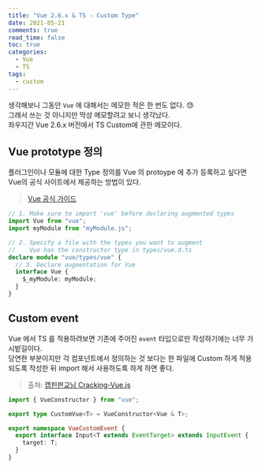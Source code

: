 ```yaml
---
title: "Vue 2.6.x & TS - Custom Type"
date: 2021-05-21
comments: true
read_time: false
toc: true
categories:
  - Vue
  - TS
tags:
  - custom
---
```


생각해보니 그동안 `Vue` 에 대해서는 메모한 적은 한 번도 없다. 😓  
그래서 쓰는 것 아니지만 막상 메모할려고 보니 생각났다.  
좌우지간 Vue 2.6.x 버전에서 TS Custom에 관한 메모이다.

## Vue prototype 정의

플러그인이나 모듈에 대한 Type 정의를 Vue 의 protoype 에 추가 등록하고 싶다면 Vue의 공식 사이트에서 제공하는 방법이 있다.

> [Vue 공식 가이드](https://vuejs.org/v2/guide/typescript.html#Augmenting-Types-for-Use-with-Plugins)

```ts
// 1. Make sure to import 'vue' before declaring augmented types
import Vue from "vue";
import myModule from "myModule.js";

// 2. Specify a file with the types you want to augment
//    Vue has the constructor type in types/vue.d.ts
declare module "vue/types/vue" {
  // 3. Declare augmentation for Vue
  interface Vue {
    $_myModule: myModule;
  }
}
```

## Custom event

Vue 에서 TS 를 적용하려보면 기존에 주어진 `event` 타입으로만 작성하기에는 너무 가시밭길이다.  
당연한 부분이지만 각 컴포넌트에서 정의하는 것 보다는 한 파일에 Custom 하게 적용되도록 작성한 뒤 import 해서 사용하도록 하게 하면 좋다.

> 출처: [캡핀판교님 Cracking-Vue.js](https://joshua1988.github.io/vue-camp/ts/refs.html#ref-%EC%86%8D%EC%84%B1-%ED%83%80%EC%9E%85-%EC%A0%95%EC%9D%98-%EB%B0%A9%EB%B2%95)

```ts
import { VueConstructor } from "vue";

export type CustomVue<T> = VueConstructor<Vue & T>;

export namespace VueCustomEvent {
  export interface Input<T extends EventTarget> extends InputEvent {
    target: T;
  }
}
```

